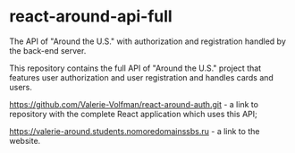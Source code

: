 # react-around-api-full
The API of "Around the U.S." with authorization and registration handled by the back-end server.

This repository contains the full API of "Around the U.S." project that features user authorization and user registration and handles cards and users.

https://github.com/Valerie-Volfman/react-around-auth.git - a link to repository with the complete React application which uses this API;

https://valerie-around.students.nomoredomainssbs.ru - a link to the website.
